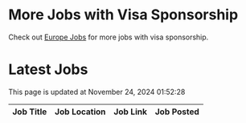 # More Jobs with Visa Sponsorship

Check out [Europe Jobs](https://github.com/sureshparimi/europejobs#latest-jobs) for more jobs with visa sponsorship.

# Latest Jobs

This page is updated at November 24, 2024 01:52:28

| Job Title | Job Location | Job Link | Job Posted |
| --- | --- | --- | --- |
